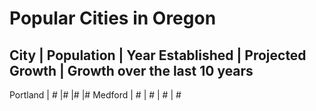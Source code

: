 # Popular Cities in Oregon

City | Population | Year Established | Projected Growth | Growth over the last 10 years
-------------------------------------------
Portland | # |# |# |# 
Medford | # | # | # | #